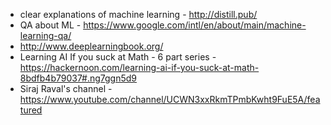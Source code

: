 * clear explanations of machine learning - http://distill.pub/
* QA about ML - https://www.google.com/intl/en/about/main/machine-learning-qa/
* http://www.deeplearningbook.org/
* Learning AI If you suck at Math - 6 part series - https://hackernoon.com/learning-ai-if-you-suck-at-math-8bdfb4b79037#.ng7ggn5d9
* Siraj Raval's channel - https://www.youtube.com/channel/UCWN3xxRkmTPmbKwht9FuE5A/featured
